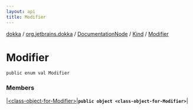 ```yaml
---
layout: api
title: Modifier
---
```

[dokka](../../../../index.html) / [org.jetbrains.dokka](../../../index.html) / [DocumentationNode](../../index.html) / [Kind](../index.html) / [Modifier](index.html)


# Modifier



```
public enum val Modifier
```


### Members


|[&lt;class-object-for-Modifier&gt;](_class-object-for-Modifier_.html)|**`public object <class-object-for-Modifier>`**|

